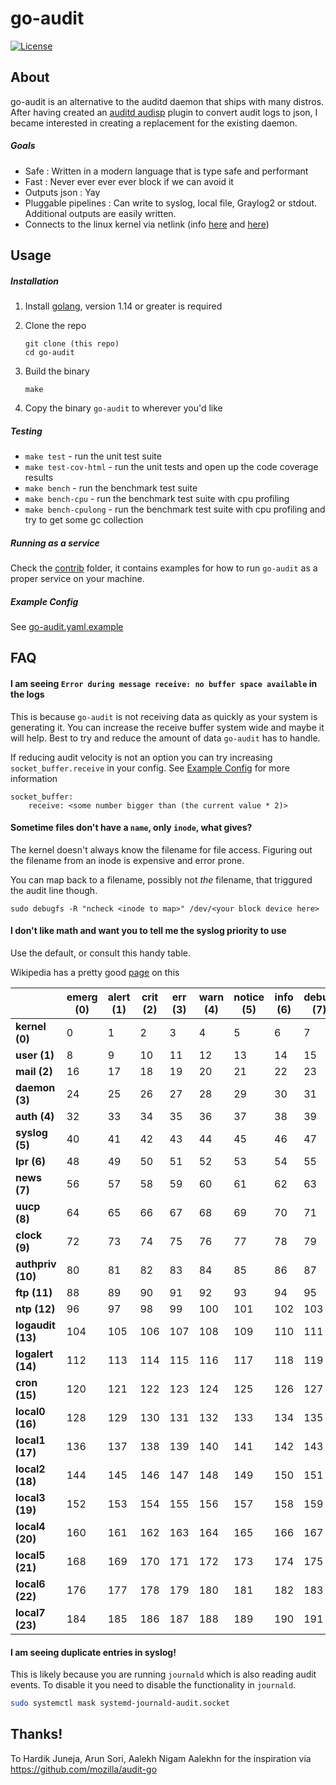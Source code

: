 # go-audit

[![License](http://img.shields.io/badge/license-MIT-blue.svg?style=flat-square)](http://opensource.org/licenses/MIT)

## About

go-audit is an alternative to the auditd daemon that ships with many distros.
After having created an [auditd audisp](https://people.redhat.com/sgrubb/audit/) plugin to convert audit logs to json, 
I became interested in creating a replacement for the existing daemon.

##### Goals

* Safe : Written in a modern language that is type safe and performant
* Fast : Never ever ever ever block if we can avoid it
* Outputs json : Yay
* Pluggable pipelines : Can write to syslog, local file, Graylog2 or stdout. Additional outputs are easily written. 
* Connects to the linux kernel via netlink (info [here](https://git.kernel.org/cgit/linux/kernel/git/stable/linux-stable.git/tree/kernel/audit.c?id=refs/tags/v3.14.56) and [here](https://git.kernel.org/cgit/linux/kernel/git/stable/linux-stable.git/tree/include/uapi/linux/audit.h?h=linux-3.14.y))

## Usage

##### Installation

1. Install [golang](https://golang.org/doc/install), version 1.14 or greater is required
2. Clone the repo

    ```
    git clone (this repo)
    cd go-audit
    ```
    
3. Build the binary

    ```
    make
    ```

4. Copy the binary `go-audit` to wherever you'd like

##### Testing

- `make test` - run the unit test suite
- `make test-cov-html` - run the unit tests and open up the code coverage results
- `make bench` - run the benchmark test suite
- `make bench-cpu` - run the benchmark test suite with cpu profiling
- `make bench-cpulong` - run the benchmark test suite with cpu profiling and try to get some gc collection

##### Running as a service
 
Check the [contrib](contrib) folder, it contains examples for how to run `go-audit` as a proper service on your machine.

##### Example Config 

See [go-audit.yaml.example](go-audit.yaml.example)

## FAQ

#### I am seeing `Error during message receive: no buffer space available` in the logs

This is because `go-audit` is not receiving data as quickly as your system is generating it. You can increase
the receive buffer system wide and maybe it will help. Best to try and reduce the amount of data `go-audit` has
to handle.

If reducing audit velocity is not an option you can try increasing `socket_buffer.receive` in your config.
See [Example Config](#example-config) for more information

```
socket_buffer:
    receive: <some number bigger than (the current value * 2)>
```

#### Sometime files don't have a `name`, only `inode`, what gives?

The kernel doesn't always know the filename for file access. Figuring out the filename from an inode is expensive and
error prone.

You can map back to a filename, possibly not *the* filename, that triggured the audit line though.

```
sudo debugfs -R "ncheck <inode to map>" /dev/<your block device here>
```

#### I don't like math and want you to tell me the syslog priority to use

Use the default, or consult this handy table.

Wikipedia has a pretty good [page](https://en.wikipedia.org/wiki/Syslog) on this

|                   | emerg (0)| alert (1) | crit (2)  | err (3) | warn (4) | notice (5) | info (6)  | debug (7) |
|-------------------|----------|-----------|-----------|---------|----------|------------|-----------|-----------|
| **kernel (0)**    | 0        | 1         | 2         | 3       | 4        | 5          | 6         | 7         |
| **user (1)**      | 8        | 9         | 10        | 11      | 12       | 13         | 14        | 15        |
| **mail (2)**      | 16       | 17        | 18        | 19      | 20       | 21         | 22        | 23        |
| **daemon (3)**    | 24       | 25        | 26        | 27      | 28       | 29         | 30        | 31        |
| **auth (4)**      | 32       | 33        | 34        | 35      | 36       | 37         | 38        | 39        |
| **syslog (5)**    | 40       | 41        | 42        | 43      | 44       | 45         | 46        | 47        |
| **lpr (6)**       | 48       | 49        | 50        | 51      | 52       | 53         | 54        | 55        |
| **news (7)**      | 56       | 57        | 58        | 59      | 60       | 61         | 62        | 63        |
| **uucp (8)**      | 64       | 65        | 66        | 67      | 68       | 69         | 70        | 71        |
| **clock (9)**     | 72       | 73        | 74        | 75      | 76       | 77         | 78        | 79        |
| **authpriv (10)** | 80       | 81        | 82        | 83      | 84       | 85         | 86        | 87        |
| **ftp (11)**      | 88       | 89        | 90        | 91      | 92       | 93         | 94        | 95        |
| **ntp (12)**      | 96       | 97        | 98        | 99      | 100      | 101        | 102       | 103       |
| **logaudit (13)** | 104      | 105       | 106       | 107     | 108      | 109        | 110       | 111       |
| **logalert (14)** | 112      | 113       | 114       | 115     | 116      | 117        | 118       | 119       |
| **cron (15)**     | 120      | 121       | 122       | 123     | 124      | 125        | 126       | 127       |
| **local0 (16)**   | 128      | 129       | 130       | 131     | 132      | 133        | 134       | 135       |
| **local1 (17)**   | 136      | 137       | 138       | 139     | 140      | 141        | 142       | 143       |
| **local2 (18)**   | 144      | 145       | 146       | 147     | 148      | 149        | 150       | 151       |
| **local3 (19)**   | 152      | 153       | 154       | 155     | 156      | 157        | 158       | 159       |
| **local4 (20)**   | 160      | 161       | 162       | 163     | 164      | 165        | 166       | 167       |
| **local5 (21)**   | 168      | 169       | 170       | 171     | 172      | 173        | 174       | 175       |
| **local6 (22)**   | 176      | 177       | 178       | 179     | 180      | 181        | 182       | 183       |
| **local7 (23)**   | 184      | 185       | 186       | 187     | 188      | 189        | 190       | 191       |

#### I am seeing duplicate entries in syslog!

This is likely because you are running `journald` which is also reading audit events. To disable it you need to disable the functionality in `journald`.

```sh
sudo systemctl mask systemd-journald-audit.socket
```

## Thanks!

To Hardik Juneja, Arun Sori, Aalekh Nigam Aalekhn for the inspiration via https://github.com/mozilla/audit-go
